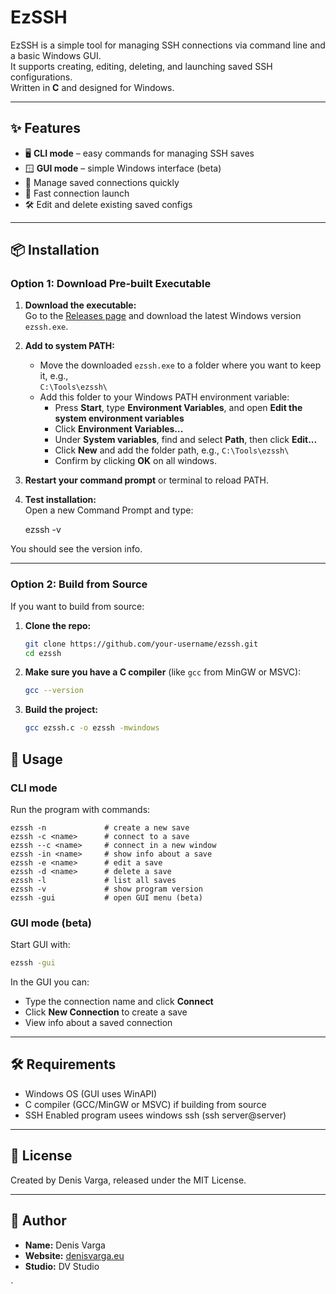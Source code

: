 
# EzSSH

EzSSH is a simple tool for managing SSH connections via command line and a basic Windows GUI.  
It supports creating, editing, deleting, and launching saved SSH configurations.  
Written in **C** and designed for Windows.

---

## ✨ Features

- 🖥 **CLI mode** – easy commands for managing SSH saves  
- 🪟 **GUI mode** – simple Windows interface (beta)  
- 📁 Manage saved connections quickly  
- 🚀 Fast connection launch  
- 🛠 Edit and delete existing saved configs  

---

## 📦 Installation

### Option 1: Download Pre-built Executable

1. **Download the executable:**  
   Go to the [Releases page](https://github.com/DenisVargaeu/ezssh/releases/new) and download the latest Windows version `ezssh.exe`.

2. **Add to system PATH:**  
   - Move the downloaded `ezssh.exe` to a folder where you want to keep it, e.g.,  
     `C:\Tools\ezssh\`  
   - Add this folder to your Windows PATH environment variable:  
     - Press **Start**, type **Environment Variables**, and open **Edit the system environment variables**  
     - Click **Environment Variables...**  
     - Under **System variables**, find and select **Path**, then click **Edit...**  
     - Click **New** and add the folder path, e.g., `C:\Tools\ezssh\`  
     - Confirm by clicking **OK** on all windows.

3. **Restart your command prompt** or terminal to reload PATH.

4. **Test installation:**  
   Open a new Command Prompt and type:

   ezssh -v


You should see the version info.

---

### Option 2: Build from Source

If you want to build from source:

1. **Clone the repo:**

   ```bash
   git clone https://github.com/your-username/ezssh.git
   cd ezssh
   ```

2. **Make sure you have a C compiler** (like `gcc` from MinGW or MSVC):

   ```bash
   gcc --version
   ```

3. **Build the project:**

   ```bash
   gcc ezssh.c -o ezssh -mwindows
   ```



## 🚀 Usage

### CLI mode

Run the program with commands:

```
ezssh -n             # create a new save
ezssh -c <name>      # connect to a save
ezssh --c <name>     # connect in a new window
ezssh -in <name>     # show info about a save
ezssh -e <name>      # edit a save
ezssh -d <name>      # delete a save
ezssh -l             # list all saves
ezssh -v             # show program version
ezssh -gui           # open GUI menu (beta)
```

### GUI mode (beta)

Start GUI with:

```bash
ezssh -gui
```

In the GUI you can:

* Type the connection name and click **Connect**
* Click **New Connection** to create a save
* View info about a saved connection

---


## 🛠 Requirements

* Windows OS (GUI uses WinAPI)
* C compiler (GCC/MinGW or MSVC) if building from source
* SSH Enabled program usees windows ssh (ssh server@server)

---

## 📄 License

Created by Denis Varga, released under the MIT License.

---

## 👤 Author

* **Name:** Denis Varga
* **Website:** [denisvarga.eu](https://denisvarga.eu)
* **Studio:** DV Studio

`

